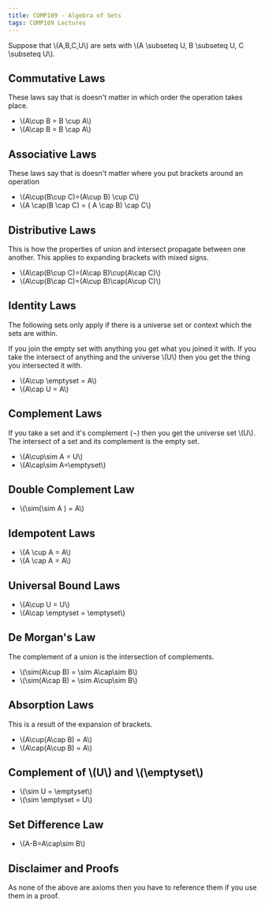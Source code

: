 ```yaml
---
title: COMP109 - Algebra of Sets
tags: COMP109 Lectures
---
```

Suppose that \\(A,B,C,U\\) are sets with \\(A \\subseteq U, B \\subseteq U, C \\subseteq U\\).

## Commutative Laws
These laws say that is doesn't matter in which order the operation takes place.

* \\(A\\cup B = B \\cup A\\)
* \\(A\\cap B = B \\cap A\\)

## Associative Laws
These laws say that is doesn't matter where you put brackets around an operation

* \\(A\\cup(B\\cup C)=(A\\cup B) \\cup C\\)
* \\(A \\cap(B \\cap C) = ( A \\cap B) \\cap C\\)

## Distributive Laws
This is how the properties of union and intersect propagate between one another. This applies to expanding brackets with mixed signs.

* \\(A\\cap(B\\cup C)=(A\\cap B)\\cup(A\\cap C)\\)
* \\(A\\cup(B\\cap C)=(A\\cup B)\\cap(A\\cup C)\\)

## Identity Laws
The following sets only apply if there is a universe set or context which the sets are within.

If you join the empty set with anything you get what you joined it with. If you take the intersect of anything and the universe \\(U\\) then you get the thing you intersected it with.

* \\(A\\cup \\emptyset = A\\)
* \\(A\\cap U = A\\)

## Complement Laws
If you take a set and it's complement (¬) then you get the universe set \\(U\\). The intersect of a set and its complement is the empty set.

* \\(A\\cup\\sim A = U\\)
* \\(A\\cap\\sim A=\\emptyset\\)

## Double Complement Law
* \\(\\sim(\\sim A ) = A\\)

## Idempotent Laws
* \\(A \\cup A = A\\)
* \\(A \\cap A = A\\)

## Universal Bound Laws
* \\(A\\cup U = U\\)
* \\(A\\cap \\emptyset = \\emptyset\\)

## De Morgan's Law
The complement of a union is the intersection of complements.

* \\(\\sim(A\\cup B) = \\sim A\\cap\\sim B\\)
* \\(\\sim(A\\cap B) = \\sim A\\cup\\sim B\\)

## Absorption Laws
This is a result of the expansion of brackets.

* \\(A\\cup(A\\cap B) = A\\)
* \\(A\\cap(A\\cup B) = A\\)

## Complement of \\(U\\) and \\(\\emptyset\\)

* \\(\\sim U = \\emptyset\\)
* \\(\\sim \\emptyset = U\\)

## Set Difference Law

* \\(A-B=A\\cap\\sim B\\)

## Disclaimer and Proofs
As none of the above are axioms then you have to reference them if you use them in a proof.
